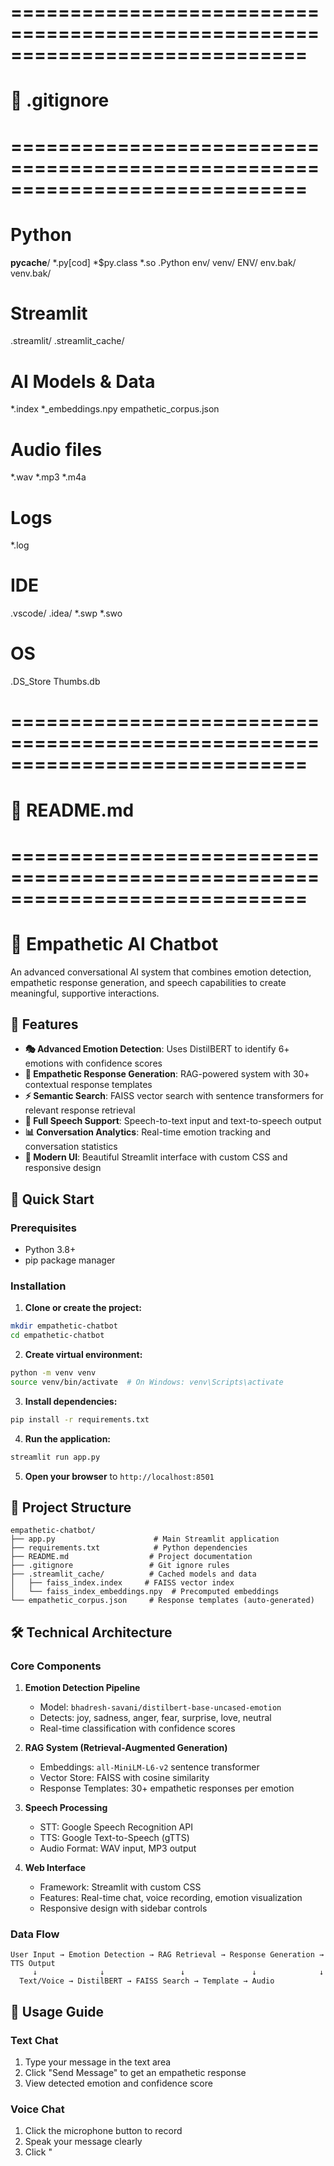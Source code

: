 # =============================================================================
# 📁 .gitignore
# =============================================================================
# Python
__pycache__/
*.py[cod]
*$py.class
*.so
.Python
env/
venv/
ENV/
env.bak/
venv.bak/

# Streamlit
.streamlit/
.streamlit_cache/

# AI Models & Data
*.index
*_embeddings.npy
empathetic_corpus.json

# Audio files
*.wav
*.mp3
*.m4a

# Logs
*.log

# IDE
.vscode/
.idea/
*.swp
*.swo

# OS
.DS_Store
Thumbs.db

# =============================================================================
# 📁 README.md
# =============================================================================
# 🤖 Empathetic AI Chatbot

An advanced conversational AI system that combines emotion detection, empathetic response generation, and speech capabilities to create meaningful, supportive interactions.

## 🌟 Features

- **🎭 Advanced Emotion Detection**: Uses DistilBERT to identify 6+ emotions with confidence scores
- **💬 Empathetic Response Generation**: RAG-powered system with 30+ contextual response templates
- **⚡ Semantic Search**: FAISS vector search with sentence transformers for relevant response retrieval
- **🎤 Full Speech Support**: Speech-to-text input and text-to-speech output
- **📊 Conversation Analytics**: Real-time emotion tracking and conversation statistics
- **🎨 Modern UI**: Beautiful Streamlit interface with custom CSS and responsive design

## 🚀 Quick Start

### Prerequisites
- Python 3.8+
- pip package manager

### Installation

1. **Clone or create the project:**
```bash
mkdir empathetic-chatbot
cd empathetic-chatbot
```

2. **Create virtual environment:**
```bash
python -m venv venv
source venv/bin/activate  # On Windows: venv\Scripts\activate
```

3. **Install dependencies:**
```bash
pip install -r requirements.txt
```

4. **Run the application:**
```bash
streamlit run app.py
```

5. **Open your browser** to `http://localhost:8501`

## 📂 Project Structure

```
empathetic-chatbot/
├── app.py                      # Main Streamlit application
├── requirements.txt            # Python dependencies
├── README.md                  # Project documentation
├── .gitignore                 # Git ignore rules
├── .streamlit_cache/          # Cached models and data
│   ├── faiss_index.index     # FAISS vector index
│   └── faiss_index_embeddings.npy  # Precomputed embeddings
└── empathetic_corpus.json     # Response templates (auto-generated)
```

## 🛠️ Technical Architecture

### Core Components

1. **Emotion Detection Pipeline**
   - Model: `bhadresh-savani/distilbert-base-uncased-emotion`
   - Detects: joy, sadness, anger, fear, surprise, love, neutral
   - Real-time classification with confidence scores

2. **RAG System (Retrieval-Augmented Generation)**
   - Embeddings: `all-MiniLM-L6-v2` sentence transformer
   - Vector Store: FAISS with cosine similarity
   - Response Templates: 30+ empathetic responses per emotion

3. **Speech Processing**
   - STT: Google Speech Recognition API
   - TTS: Google Text-to-Speech (gTTS)
   - Audio Format: WAV input, MP3 output

4. **Web Interface**
   - Framework: Streamlit with custom CSS
   - Features: Real-time chat, voice recording, emotion visualization
   - Responsive design with sidebar controls

### Data Flow

```
User Input → Emotion Detection → RAG Retrieval → Response Generation → TTS Output
     ↓              ↓                 ↓               ↓              ↓
  Text/Voice → DistilBERT → FAISS Search → Template → Audio
```

## 🎯 Usage Guide

### Text Chat
1. Type your message in the text area
2. Click "Send Message" to get an empathetic response
3. View detected emotion and confidence score

### Voice Chat  
1. Click the microphone button to record
2. Speak your message clearly
3. Click "

